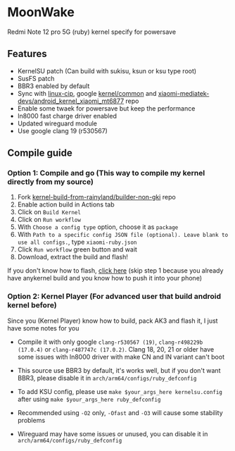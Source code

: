 # MoonWake

Redmi Note 12 pro 5G (ruby) kernel specify for powersave

## Features

- KernelSU patch (Can build with sukisu, ksun or ksu type root)
- SusFS patch
- BBR3 enabled by default
- Sync with [linux-cip](https://git.kernel.org/pub/scm/linux/kernel/git/cip/linux-cip.git/), google [kernel/common](https://android.googlesource.com/kernel/common) and [xiaomi-mediatek-devs/android_kernel_xiaomi_mt6877](https://github.com/xiaomi-mediatek-devs/android_kernel_xiaomi_mt6877) repo
- Enable some twaek for powersave but keep the performance
- ln8000 fast charge driver enabled
- Updated wireguard module
- Use google clang 19 (r530567)

## Compile guide

### Option 1: Compile and go (This way to compile my kernel directly from my source)

1. Fork [kernel-build-from-rainyland/builder-non-gki](https://github.com/kernel-build-from-rainyland/builder-non-gki) repo
2. Enable action build in Actions tab
3. Click on `Build Kernel`
4. Click on `Run workflow`
5. With `Choose a config type` option, choose it as `package`
6. With `Path to a specific config JSON file (optional). Leave blank to use all configs.`, type `xiaomi-ruby.json`
7. Click `Run workflow` green button and wait
8. Download, extract the build and flash!

If you don't know how to flash, [click here](https://t.me/rainy_land_releases/56) (skip step 1 because you already have anykernel build and you know how to push it into your phone)

### Option 2: Kernel Player (For advanced user that build android kernel before)

Since you (Kernel Player) know how to build, pack AK3 and flash it, I just have some notes for you
- Compile it with only google `clang-r530567 (19)`, `clang-r498229b (17.0.4)` or `clang-r487747c (17.0.2)`. Clang 18, 20, 21 or older have some issues with ln8000 driver with make CN and IN variant can't boot
- This source use BBR3 by default, it's works well, but if you don't want BBR3, please disable it in `arch/arm64/configs/ruby_defconfig`
- To add KSU config, please use `make $your_args_here kernelsu.config` after using `make $your_args_here ruby_defconfig`
- Recommended using `-O2` only, `-Ofast` and `-O3` will cause some stability problems

- Wireguard may have some issues or unused, you can disable it in `arch/arm64/configs/ruby_defconfig`
